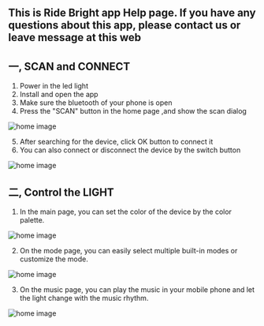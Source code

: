 ## This is Ride Bright app Help page. If you have any questions about this app, please contact us or leave message at this web ##

## 一, SCAN and CONNECT ##
  1. Power in the led light
  2. Install and open the app
  3. Make sure the bluetooth of your phone is open
  4. Press the "SCAN" button in the home page ,and show the scan dialog
  
  ![home image](https://github.com/niteapps/ridebright/blob/main/en2.jpg)
  
  5. After searching for the device, click OK button to connect it
  6. You can also connect or disconnect the device by the switch button
  
  ![home image](https://github.com/niteapps/ridebright/blob/main/en1.jpg)

## 二, Control the LIGHT  ##
  1. In the main page, you can set the color of the device by the color palette.
  
   ![home image](https://github.com/niteapps/ridebright/blob/main/en3.jpg)
   
  2. On the mode page, you can easily select multiple built-in modes or customize the mode.
  
   ![home image](https://github.com/niteapps/ridebright/blob/main/en4.jpg)  
    
  3. On the music page, you can play the music in your mobile phone and let the light change with the music rhythm.
  
   ![home image](https://github.com/niteapps/ridebright/blob/main/en5.jpg)
